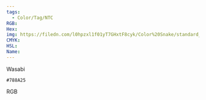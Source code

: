 ```yaml
---
tags:
  - Color/Tag/NTC
RGB:
Hex:
img: https://filedn.com/l0hpzxl1f01yT7GHxtF8cyk/Color%20Snake/standard_csv_to_svg/%23/788A25.svg
CMYK:
HSL:
Name:
---
```

Wasabi
```palette
#788A25
```
RGB
